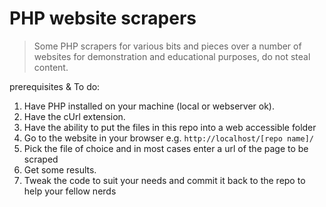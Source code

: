 # PHP website scrapers

> Some PHP scrapers for various bits and pieces over a number of websites for demonstration and educational purposes, do not steal content.

prerequisites & To do:

1. Have PHP installed on your machine (local or webserver ok).
2. Have the cUrl extension.
3. Have the ability to put the files in this repo into a web accessible folder
4. Go to the website in your browser e.g. `http://localhost/[repo name]/`
5. Pick the file of choice and in most cases enter a url of the page to be scraped
6. Get some results.
7. Tweak the code to suit your needs and commit it back to the repo to help your fellow nerds
